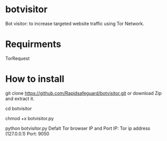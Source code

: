 # botvisitor
Bot visitor: to increase targeted website traffic using Tor Network. 

# Requirments

TorRequest

# How to install 

git clone https://github.com/Rapidsafeguard/botvisitor.git or download Zip and extract it.

cd botvisitor

chmod +x botvisitor.py

python botvisitor.py  <IP> <Port>
  Defalt Tor browser IP and Port
  IP: Tor ip address (127.0.0.1)
  Port: 9050
  
